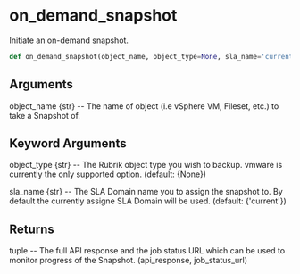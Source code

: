 # on_demand_snapshot

Initiate an on-demand snapshot.

```py
def on_demand_snapshot(object_name, object_type=None, sla_name='current')
```

## Arguments
object_name {str} -- The name of object (i.e vSphere VM, Fileset, etc.) to take a Snapshot of.


## Keyword Arguments
object_type {str} -- The Rubrik object type you wish to backup. vmware is currently the only supported option. (default: {None})

sla_name {str} -- The SLA Domain name you to assign the snapshot to. By default the currently assigne SLA Domain will be used. (default: {'current'})


## Returns
tuple -- The full API response and the job status URL which can be used to monitor progress of the Snapshot. (api_response, job_status_url)




